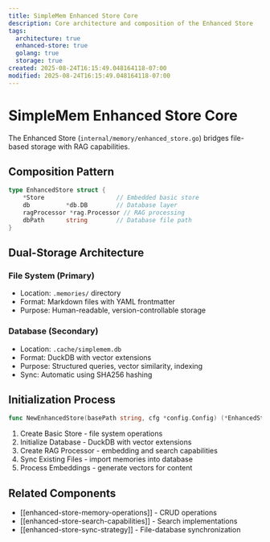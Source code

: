```yaml
---
title: SimpleMem Enhanced Store Core
description: Core architecture and composition of the Enhanced Store
tags:
  architecture: true
  enhanced-store: true
  golang: true
  storage: true
created: 2025-08-24T16:15:49.048164118-07:00
modified: 2025-08-24T16:15:49.048164118-07:00
---
```


# SimpleMem Enhanced Store Core

The Enhanced Store (`internal/memory/enhanced_store.go`) bridges file-based storage with RAG capabilities.

## Composition Pattern

```go
type EnhancedStore struct {
    *Store                    // Embedded basic store
    db          *db.DB        // Database layer
    ragProcessor *rag.Processor // RAG processing
    dbPath      string        // Database file path
}
```

## Dual-Storage Architecture

### File System (Primary)
- Location: `.memories/` directory
- Format: Markdown files with YAML frontmatter
- Purpose: Human-readable, version-controllable storage

### Database (Secondary)
- Location: `.cache/simplemem.db` 
- Format: DuckDB with vector extensions
- Purpose: Structured queries, vector similarity, indexing
- Sync: Automatic using SHA256 hashing

## Initialization Process

```go
func NewEnhancedStore(basePath string, cfg *config.Config) (*EnhancedStore, error)
```

1. Create Basic Store - file system operations
2. Initialize Database - DuckDB with vector extensions
3. Create RAG Processor - embedding and search capabilities
4. Sync Existing Files - import memories into database
5. Process Embeddings - generate vectors for content

## Related Components
- [[enhanced-store-memory-operations]] - CRUD operations
- [[enhanced-store-search-capabilities]] - Search implementations
- [[enhanced-store-sync-strategy]] - File-database synchronization